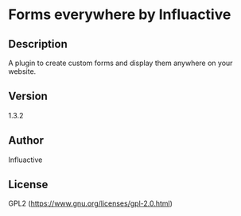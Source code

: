 # Forms everywhere by Influactive

## Description

A plugin to create custom forms and display them anywhere on your website.

## Version

1.3.2

## Author

Influactive

## License

GPL2 (https://www.gnu.org/licenses/gpl-2.0.html)
